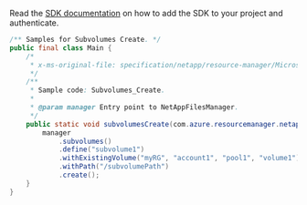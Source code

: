 Read the [SDK documentation](https://github.com/Azure/azure-sdk-for-java/blob/azure-resourcemanager-netapp_1.0.0-beta.8/sdk/netapp/azure-resourcemanager-netapp/README.md) on how to add the SDK to your project and authenticate.

```java
/** Samples for Subvolumes Create. */
public final class Main {
    /*
     * x-ms-original-file: specification/netapp/resource-manager/Microsoft.NetApp/stable/2021-10-01/examples/Subvolumes_Create.json
     */
    /**
     * Sample code: Subvolumes_Create.
     *
     * @param manager Entry point to NetAppFilesManager.
     */
    public static void subvolumesCreate(com.azure.resourcemanager.netapp.NetAppFilesManager manager) {
        manager
            .subvolumes()
            .define("subvolume1")
            .withExistingVolume("myRG", "account1", "pool1", "volume1")
            .withPath("/subvolumePath")
            .create();
    }
}
```
